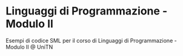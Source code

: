 # Linguaggi di Programmazione - Modulo II

Esempi di codice SML per il corso di Linguaggi di Programmazione - Modulo II @ UniTN
